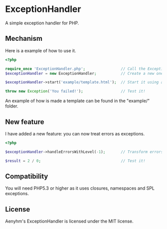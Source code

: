 ExceptionHandler
================

A simple exception handler for PHP.

## Mechanism

Here is a example of how to use it.

```php
<?php

require_once 'ExceptionHandler.php';                // Call the ExceptionHandler file
$exceptionHandler = new ExceptionHandler;           // Create a new one

$exceptionHandler->start('example/template.html');  // Start it using a template

throw new Exception('You failed!');                 // Test it!
```

An example of how is made a template can be found in the "example/" folder.

## New feature

I have added a new feature: you can now treat errors as exceptions.

```php
<?php

$exceptionHandler->handleErrorsWithLevel(-1);       // Transform errors into exceptions

$result = 2 / 0;                                    // Test it!
```

## Compatibility

You will need PHP5.3 or higher as it uses closures, namespaces and SPL exceptions.

## License

Aenyhm's ExceptionHandler is licensed under the MIT license.